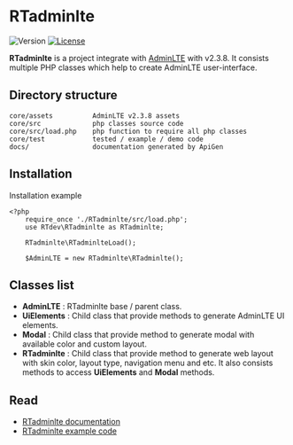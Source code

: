 # RTadminlte
![Version](https://img.shields.io/badge/version-0.1-blue.svg)
[![License](https://img.shields.io/badge/license-MIT-blue.svg)](https://rogertiongdev.github.io/MIT-License/)

**RTadminlte** is a project integrate with [AdminLTE](https://github.com/almasaeed2010/AdminLTE) with v2.3.8. It consists multiple PHP classes which help to create AdminLTE user-interface.

Directory structure
-

```
core/assets          AdminLTE v2.3.8 assets
core/src             php classes source code
core/src/load.php    php function to require all php classes
core/test            tested / example / demo code
docs/                documentation generated by ApiGen
```

Installation
-

Installation example

```
<?php
    require_once './RTadminlte/src/load.php';
    use RTdev\RTadminlte as RTadminlte;
    
    RTadminlte\RTadminlteLoad();
    
    $AdminLTE = new RTadminlte\RTadminlte();
```

Classes list
-
- **AdminLTE** : RTadminlte base / parent class.
- **UiElements** : Child class that provide methods to generate AdminLTE UI elements.
- **Modal** : Child class that provide method to generate modal with available color and custom layout.
- **RTadminlte** : Child class that provide method to generate web layout with skin color, layout type, navigation menu and etc. It also consists methods to access **UiElements** and **Modal** methods.

Read
-
- [RTadminlte documentation](https://rawgit.com/rogertiongdev/RTadminlte/master/docs/index.html)
- [RTadminlte example code](https://github.com/rogertiongdev/RTadminlte/tree/master/core/test)
